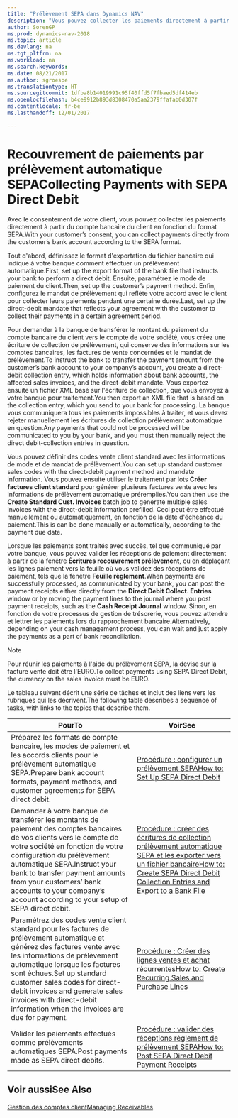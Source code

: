 ```yaml
---
title: "Prélèvement SEPA dans Dynamics NAV"
description: "Vous pouvez collecter les paiements directement à partir du compte bancaire du client en fonction du format SEPA."
author: SorenGP
ms.prod: dynamics-nav-2018
ms.topic: article
ms.devlang: na
ms.tgt_pltfrm: na
ms.workload: na
ms.search.keywords: 
ms.date: 08/21/2017
ms.author: sgroespe
ms.translationtype: HT
ms.sourcegitcommit: 1dfba8b14019991c95f40ffd5f7fbaed5df414eb
ms.openlocfilehash: b4ce9912b893d8308470a5aa2379ffafab0d307f
ms.contentlocale: fr-be
ms.lasthandoff: 12/01/2017

---
```

# <a name="collecting-payments-with-sepa-direct-debit"></a><span data-ttu-id="c6754-103">Recouvrement de paiements par prélèvement automatique SEPA</span><span class="sxs-lookup"><span data-stu-id="c6754-103">Collecting Payments with SEPA Direct Debit</span></span>
<span data-ttu-id="c6754-104">Avec le consentement de votre client, vous pouvez collecter les paiements directement à partir du compte bancaire du client en fonction du format SEPA.</span><span class="sxs-lookup"><span data-stu-id="c6754-104">With your customer’s consent, you can collect payments directly from the customer’s bank account according to the SEPA format.</span></span>  

 <span data-ttu-id="c6754-105">Tout d'abord, définissez le format d'exportation du fichier bancaire qui indique à votre banque comment effectuer un prélèvement automatique.</span><span class="sxs-lookup"><span data-stu-id="c6754-105">First, set up the export format of the bank file that instructs your bank to perform a direct debit.</span></span> <span data-ttu-id="c6754-106">Ensuite, paramétrez le mode de paiement du client.</span><span class="sxs-lookup"><span data-stu-id="c6754-106">Then, set up the customer’s payment method.</span></span> <span data-ttu-id="c6754-107">Enfin, configurez le mandat de prélèvement qui reflète votre accord avec le client pour collecter leurs paiements pendant une certaine durée.</span><span class="sxs-lookup"><span data-stu-id="c6754-107">Last, set up the direct-debit mandate that reflects your agreement with the customer to collect their payments in a certain agreement period.</span></span>  

 <span data-ttu-id="c6754-108">Pour demander à la banque de transférer le montant du paiement du compte bancaire du client vers le compte de votre société, vous créez une écriture de collection de prélèvement, qui conserve des informations sur les comptes bancaires, les factures de vente concernées et le mandat de prélèvement.</span><span class="sxs-lookup"><span data-stu-id="c6754-108">To instruct the bank to transfer the payment amount from the customer’s bank account to your company’s account, you create a direct-debit collection entry, which holds information about bank accounts, the affected sales invoices, and the direct-debit mandate.</span></span> <span data-ttu-id="c6754-109">Vous exportez ensuite un fichier XML basé sur l'écriture de collection, que vous envoyez à votre banque pour traitement.</span><span class="sxs-lookup"><span data-stu-id="c6754-109">You then export an XML file that is based on the collection entry, which you send to your bank for processing.</span></span> <span data-ttu-id="c6754-110">La banque vous communiquera tous les paiements impossibles à traiter, et vous devez rejeter manuellement les écritures de collection prélèvement automatique en question.</span><span class="sxs-lookup"><span data-stu-id="c6754-110">Any payments that could not be processed will be communicated to you by your bank, and you must then manually reject the direct debit-collection entries in question.</span></span>  

 <span data-ttu-id="c6754-111">Vous pouvez définir des codes vente client standard avec les informations de mode et de mandat de prélèvement.</span><span class="sxs-lookup"><span data-stu-id="c6754-111">You can set up standard customer sales codes with the direct-debit payment method and mandate information.</span></span> <span data-ttu-id="c6754-112">Vous pouvez ensuite utiliser le traitement par lots **Créer factures client standard** pour générer plusieurs factures vente avec les informations de prélèvement automatique préremplies.</span><span class="sxs-lookup"><span data-stu-id="c6754-112">You can then use the **Create Standard Cust. Invoices** batch job to generate multiple sales invoices with the direct-debit information prefilled.</span></span> <span data-ttu-id="c6754-113">Ceci peut être effectué manuellement ou automatiquement, en fonction de la date d'échéance du paiement.</span><span class="sxs-lookup"><span data-stu-id="c6754-113">This is can be done manually or automatically, according to the payment due date.</span></span>  

 <span data-ttu-id="c6754-114">Lorsque les paiements sont traités avec succès, tel que communiqué par votre banque, vous pouvez valider les réceptions de paiement directement à partir de la fenêtre **Écritures recouvrement prélèvement**, ou en déplaçant les lignes paiement vers la feuille où vous validez des réceptions de paiement, tels que la fenêtre **Feuille règlement**.</span><span class="sxs-lookup"><span data-stu-id="c6754-114">When payments are successfully processed, as communicated by your bank, you can post the payment receipts either directly from the **Direct Debit Collect. Entries** window or by moving the payment lines to the journal where you post payment receipts, such as the **Cash Receipt Journal** window.</span></span> <span data-ttu-id="c6754-115">Sinon, en fonction de votre processus de gestion de trésorerie, vous pouvez attendre et lettrer les paiements lors du rapprochement bancaire.</span><span class="sxs-lookup"><span data-stu-id="c6754-115">Alternatively, depending on your cash management process, you can wait and just apply the payments as a part of bank reconciliation.</span></span>  

> [!NOTE]  
>  <span data-ttu-id="c6754-116">Pour réunir les paiements à l'aide du prélèvement SEPA, la devise sur la facture vente doit être l'EURO.</span><span class="sxs-lookup"><span data-stu-id="c6754-116">To collect payments using SEPA Direct Debit, the currency on the sales invoice must be EURO.</span></span>  

 <span data-ttu-id="c6754-117">Le tableau suivant décrit une série de tâches et inclut des liens vers les rubriques qui les décrivent.</span><span class="sxs-lookup"><span data-stu-id="c6754-117">The following table describes a sequence of tasks, with links to the topics that describe them.</span></span>   

|<span data-ttu-id="c6754-118">**Pour**</span><span class="sxs-lookup"><span data-stu-id="c6754-118">**To**</span></span>|<span data-ttu-id="c6754-119">**Voir**</span><span class="sxs-lookup"><span data-stu-id="c6754-119">**See**</span></span>|  
|------------|-------------|  
|<span data-ttu-id="c6754-120">Préparez les formats de compte bancaire, les modes de paiement et les accords clients pour le prélèvement automatique SEPA.</span><span class="sxs-lookup"><span data-stu-id="c6754-120">Prepare bank account formats, payment methods, and customer agreements for SEPA direct debit.</span></span>|[<span data-ttu-id="c6754-121">Procédure : configurer un prélèvement SEPA</span><span class="sxs-lookup"><span data-stu-id="c6754-121">How to: Set Up SEPA Direct Debit</span></span>](finance-how-to-set-up-sepa-direct-debit.md)|  
|<span data-ttu-id="c6754-122">Demander à votre banque de transférer les montants de paiement des comptes bancaires de vos clients vers le compte de votre société en fonction de votre configuration du prélèvement automatique SEPA.</span><span class="sxs-lookup"><span data-stu-id="c6754-122">Instruct your bank to transfer payment amounts from your customers’ bank accounts to your company’s account according to your setup of SEPA direct debit.</span></span>|[<span data-ttu-id="c6754-123">Procédure : créer des écritures de collection prélèvement automatique SEPA et les exporter vers un fichier bancaire</span><span class="sxs-lookup"><span data-stu-id="c6754-123">How to: Create SEPA Direct Debit Collection Entries and Export to a Bank File</span></span>](finance-how-create-sepa-direct-debit-collection-entries-export-bank-file.md)|  
|<span data-ttu-id="c6754-124">Paramétrez des codes vente client standard pour les factures de prélèvement automatique et générez des factures vente avec les informations de prélèvement automatique lorsque les factures sont échues.</span><span class="sxs-lookup"><span data-stu-id="c6754-124">Set up standard customer sales codes for direct-debit invoices and generate sales invoices with direct-debit information when the invoices are due for payment.</span></span>|[<span data-ttu-id="c6754-125">Procédure : Créer des lignes ventes et achat récurrentes</span><span class="sxs-lookup"><span data-stu-id="c6754-125">How to: Create Recurring Sales and Purchase Lines</span></span>](sales-how-work-standard-lines.md)|  
|<span data-ttu-id="c6754-126">Valider les paiements effectués comme prélèvements automatiques SEPA.</span><span class="sxs-lookup"><span data-stu-id="c6754-126">Post payments made as SEPA direct debits.</span></span>|[<span data-ttu-id="c6754-127">Procédure : valider des réceptions règlement de prélèvement SEPA</span><span class="sxs-lookup"><span data-stu-id="c6754-127">How to: Post SEPA Direct Debit Payment Receipts</span></span>](finance-how-to-post-sepa-direct-debit-payment-receipts.md)|  

## <a name="see-also"></a><span data-ttu-id="c6754-128">Voir aussi</span><span class="sxs-lookup"><span data-stu-id="c6754-128">See Also</span></span>  
[<span data-ttu-id="c6754-129">Gestion des comptes client</span><span class="sxs-lookup"><span data-stu-id="c6754-129">Managing Receivables</span></span>](receivables-manage-receivables.md)

